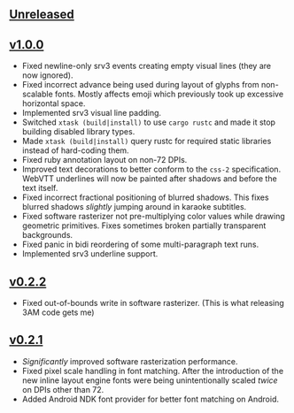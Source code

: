 ## [Unreleased]

## [v1.0.0]

- Fixed newline-only srv3 events creating empty visual lines (they are now ignored).
- Fixed incorrect advance being used during layout of glyphs from non-scalable fonts. Mostly affects emoji which previously took up excessive horizontal space.
- Implemented srv3 visual line padding.
- Switched `xtask (build|install)` to use `cargo rustc` and made it stop building disabled library types.
- Made `xtask (build|install)` query rustc for required static libraries instead of hard-coding them.
- Fixed ruby annotation layout on non-72 DPIs.
- Improved text decorations to better conform to the `css-2` specification. WebVTT underlines will now be painted after shadows and before the text itself.
- Fixed incorrect fractional positioning of blurred shadows. This fixes blurred shadows *slightly* jumping around in karaoke subtitles.
- Fixed software rasterizer not pre-multiplying color values while drawing geometric primitives. Fixes sometimes broken partially transparent backgrounds.
- Fixed panic in bidi reordering of some multi-paragraph text runs.
- Implemented srv3 underline support.

## [v0.2.2]

- Fixed out-of-bounds write in software rasterizer.
  (This is what releasing 3AM code gets me)

## [v0.2.1]

- *Significantly* improved software rasterization performance.
- Fixed pixel scale handling in font matching. After the introduction of the new inline layout engine fonts were being unintentionally scaled *twice* on DPIs other than 72.
- Added Android NDK font provider for better font matching on Android.

[Unreleased]: https://github.com/afishhh/subrandr/compare/v1.0.0...HEAD
[v1.0.0]: https://github.com/afishhh/subrandr/compare/v0.2.2...v1.0.0
[v0.2.2]: https://github.com/afishhh/subrandr/compare/v0.2.1...v0.2.2
[v0.2.1]: https://github.com/afishhh/subrandr/compare/v0.2.0...v0.2.1
